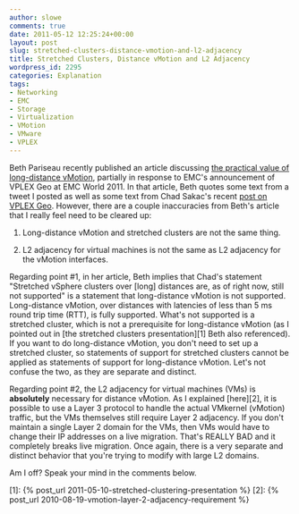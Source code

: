 ```yaml
---
author: slowe
comments: true
date: 2011-05-12 12:25:24+00:00
layout: post
slug: stretched-clusters-distance-vmotion-and-l2-adjacency
title: Stretched Clusters, Distance vMotion and L2 Adjacency
wordpress_id: 2295
categories: Explanation
tags:
- Networking
- EMC
- Storage
- Virtualization
- VMotion
- VMware
- VPLEX
---
```


Beth Pariseau recently published an article discussing [the practical value of long-distance vMotion](http://itknowledgeexchange.techtarget.com/server-virtualization/long-distance-vmotion-inches-toward-realitywho-will-use-it/), partially in response to EMC's announcement of VPLEX Geo at EMC World 2011. In that article, Beth quotes some text from a tweet I posted as well as some text from Chad Sakac's recent [post on VPLEX Geo](http://virtualgeek.typepad.com/virtual_geek/2011/05/vplex-geo-awesomesauce.html). However, there are a couple inaccuracies from Beth's article that I really feel need to be cleared up:

1. Long-distance vMotion and stretched clusters are not the same thing.

2. L2 adjacency for virtual machines is not the same as L2 adjacency for the vMotion interfaces.

Regarding point #1, in her article, Beth implies that Chad's statement "Stretched vSphere clusters over [long] distances are, as of right now, still not supported" is a statement that long-distance vMotion is not supported. Long-distance vMotion, over distances with latencies of less than 5 ms round trip time (RTT), is fully supported. What's not supported is a stretched cluster, which is not a prerequisite for long-distance vMotion (as I pointed out in [the stretched clusters presentation][1] Beth also referenced). If you want to do long-distance vMotion, you don't need to set up a stretched cluster, so statements of support for stretched clusters cannot be applied as statements of support for long-distance vMotion. Let's not confuse the two, as they are separate and distinct.

Regarding point #2, the L2 adjacency for virtual machines (VMs) is **absolutely** necessary for distance vMotion. As I explained [here][2], it is possible to use a Layer 3 protocol to handle the actual VMkernel (vMotion) traffic, but the VMs themselves still require Layer 2 adjacency. If you don't maintain a single Layer 2 domain for the VMs, then VMs would have to change their IP addresses on a live migration. That's REALLY BAD and it completely breaks live migration. Once again, there is a very separate and distinct behavior that you're trying to modify with large L2 domains.

Am I off? Speak your mind in the comments below.

[1]: {% post_url 2011-05-10-stretched-clustering-presentation %}
[2]: {% post_url 2010-08-19-vmotion-layer-2-adjacency-requirement %}
